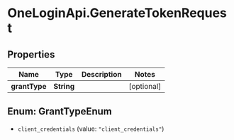 # OneLoginApi.GenerateTokenRequest

## Properties

Name | Type | Description | Notes
------------ | ------------- | ------------- | -------------
**grantType** | **String** |  | [optional] 



## Enum: GrantTypeEnum


* `client_credentials` (value: `"client_credentials"`)




